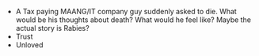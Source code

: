 - A Tax paying MAANG/IT company guy suddenly asked to die. What would be his thoughts about death? What would he feel like? Maybe the actual story is Rabies?
- Trust
- Unloved
